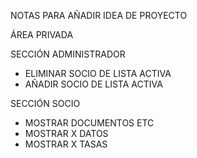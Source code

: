 NOTAS PARA AÑADIR IDEA DE PROYECTO 

ÁREA PRIVADA

SECCIÓN ADMINISTRADOR 
  - ELIMINAR SOCIO DE LISTA ACTIVA
  - AÑADIR SOCIO DE LISTA ACTIVA

SECCIÓN SOCIO 
  - MOSTRAR DOCUMENTOS ETC
  - MOSTRAR X DATOS
  - MOSTRAR X TASAS
